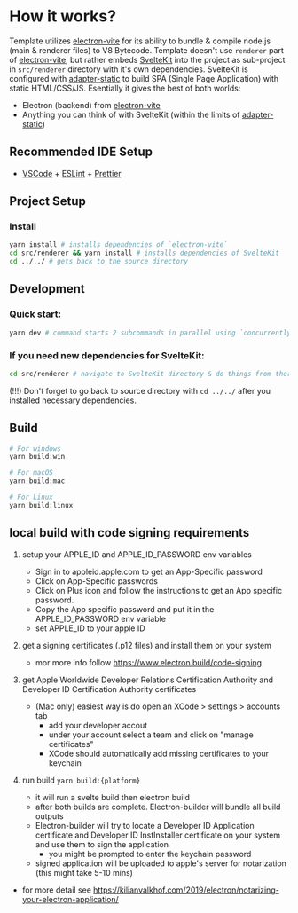 # How it works?

Template utilizes [electron-vite](https://github.com/alex8088/electron-vite) for its ability to bundle & compile node.js (main & renderer files) to V8 Bytecode.
Template doesn't use `renderer` part of [electron-vite](https://github.com/alex8088/electron-vite), but rather embeds [SvelteKit](https://kit.svelte.dev/) into the project as sub-project in `src/renderer` directory with it's own dependencies. SvelteKit is configured with [adapter-static](https://kit.svelte.dev/docs/adapter-static) to build SPA (Single Page Application) with static HTML/CSS/JS.
Esentially it gives the best of both worlds:

- Electron (backend) from [electron-vite](https://github.com/alex8088/electron-vite)
- Anything you can think of with SvelteKit (within the limits of [adapter-static](https://kit.svelte.dev/docs/adapter-static))

## Recommended IDE Setup

- [VSCode](https://code.visualstudio.com/) + [ESLint](https://marketplace.visualstudio.com/items?itemName=dbaeumer.vscode-eslint) + [Prettier](https://marketplace.visualstudio.com/items?itemName=esbenp.prettier-vscode)

## Project Setup

### Install

```bash
yarn install # installs dependencies of `electron-vite`
cd src/renderer && yarn install # installs dependencies of SvelteKit
cd ../../ # gets back to the source directory
```

## Development

### Quick start:

```bash
yarn dev # command starts 2 subcommands in parallel using `concurrently` npm package
```

### If you need new dependencies for SvelteKit:

```bash
cd src/renderer # navigate to SvelteKit directory & do things from there
```

(!!!) Don't forget to go back to source directory with `cd ../../` after you installed necessary dependencies.

## Build

```bash
# For windows
yarn build:win

# For macOS
yarn build:mac

# For Linux
yarn build:linux
```

## local build with code signing requirements

1. setup your APPLE_ID and APPLE_ID_PASSWORD env variables

   - Sign in to appleid.apple.com to get an App-Specific password
   - Click on App-Specific passwords
   - Click on Plus icon and follow the instructions to get an App specific password.
   - Copy the App specific password and put it in the APPLE_ID_PASSWORD env variable
   - set APPLE_ID to your apple ID

2. get a signing certificates (.p12 files) and install them on your system

   - mor more info follow https://www.electron.build/code-signing

3. get Apple Worldwide Developer Relations Certification Authority and Developer ID Certification Authority certificates

   - (Mac only) easiest way is do open an XCode > settings > accounts tab
     - add your developer accout
     - under your account select a team and click on "manage certificates"
     - XCode should automatically add missing certificates to your keychain

4. run build `yarn build:{platform}`

   - it will run a svelte build then electron build
   - after both builds are complete. Electron-builder will bundle all build outputs
   - Electron-builder will try to locate a Developer ID Application certificate and Developer ID InstInstaller certificate on your system and use them to sign the application
     - you might be prompted to enter the keychain password
   - signed application will be uploaded to apple's server for notarization (this might take 5-10 mins)

- for more detail see https://kilianvalkhof.com/2019/electron/notarizing-your-electron-application/
